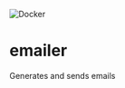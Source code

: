 ![Docker](https://github.com/microrealestate/emailer/workflows/Docker/badge.svg)

# emailer
Generates and sends emails
